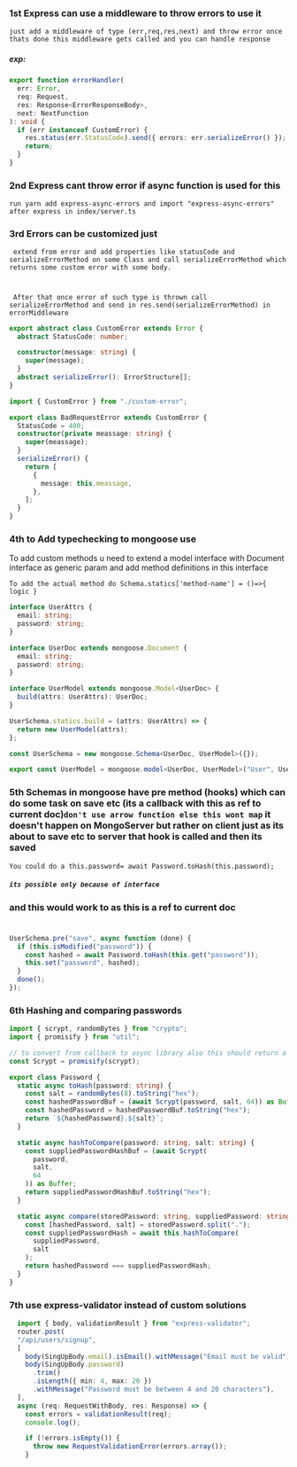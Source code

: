 ### 1st Express can use a middleware to throw errors to use it

`just add a middleware of type (err,req,res,next) and throw error once thats done this middleware gets called and you can handle response`

##### exp:


```typescript
export function errorHandler(
  err: Error,
  req: Request,
  res: Response<ErrorResponseBody>,
  next: NextFunction
): void {
  if (err instanceof CustomError) {
    res.status(err.StatusCode).send({ errors: err.serializeError() });
    return;
  }
}
```

### 2nd Express cant throw error if async function is used for this

`run yarn add express-async-errors and import "express-async-errors" after express in index/server.ts`

### 3rd Errors can be customized just

` extend from error and add properties like statusCode and serializeErrorMethod on some Class and call serializeErrorMethod which returns some custom error with some body.`

#

` After that once error of such type is thrown call serializeErrorMethod and send in res.send(serializeErrorMethod) in errorMiddleware`

```typescript
export abstract class CustomError extends Error {
  abstract StatusCode: number;

  constructor(message: string) {
    super(message);
  }
  abstract serializeError(): ErrorStructure[];
}

import { CustomError } from "./custom-error";

export class BadRequestError extends CustomError {
  StatusCode = 400;
  constructor(private meassage: string) {
    super(meassage);
  }
  serializeError() {
    return [
      {
        message: this.meassage,
      },
    ];
  }
}
```

### 4th to Add typechecking to mongoose use

To add custom methods u need to extend a model interface with Document interface as generic param and add method definitions in this interface

`To add the actual method do Schema.statics['method-name'] = ()=>{
  logic
}`

```typescript
interface UserAttrs {
  email: string;
  password: string;
}

interface UserDoc extends mongoose.Document {
  email: string;
  password: string;
}

interface UserModel extends mongoose.Model<UserDoc> {
  build(attrs: UserAttrs): UserDoc;
}

UserSchema.statics.build = (attrs: UserAttrs) => {
  return new UserModel(attrs);
};

const UserSchema = new mongoose.Schema<UserDoc, UserModel>({});

export const UserModel = mongoose.model<UserDoc, UserModel>("User", UserSchema);
```

### 5th Schemas in mongoose have pre method (hooks) which can do some task on save etc (its a callback with this as ref to current doc)`don't use arrow function else this wont map` it doesn't happen on MongoServer but rather on client just as its about to save etc to server that hook is called and then its saved
`You could do a this.password= await Password.toHash(this.password);`
##### `its possible only because of interface`
### and this would work to as this is a ref to current doc

#

```typescript
UserSchema.pre("save", async function (done) {
  if (this.isModified("password")) {
    const hashed = await Password.toHash(this.get("password"));
    this.set("password", hashed);
  }
  done();
});
```

### 6th Hashing and comparing passwords

```typescript
import { scrypt, randomBytes } from "crypto";
import { promisify } from "util";

// to convert from callback to async library also this should return a Buffer
const Scrypt = promisify(scrypt);

export class Password {
  static async toHash(password: string) {
    const salt = randomBytes(8).toString("hex");
    const hashedPasswordBuf = (await Scrypt(password, salt, 64)) as Buffer;
    const hashedPassword = hashedPasswordBuf.toString("hex");
    return `${hashedPassword}.${salt}`;
  }

  static async hashToCompare(password: string, salt: string) {
    const suppliedPasswordHashBuf = (await Scrypt(
      password,
      salt,
      64
    )) as Buffer;
    return suppliedPasswordHashBuf.toString("hex");
  }

  static async compare(storedPassword: string, suppliedPassword: string) {
    const [hashedPassword, salt] = storedPassword.split(".");
    const suppliedPasswordHash = await this.hashToCompare(
      suppliedPassword,
      salt
    );
    return hashedPassword === suppliedPasswordHash;
  }
}
```

### 7th use express-validator instead of custom solutions

```typescript
  import { body, validationResult } from "express-validator";
  router.post(
  "/api/users/signup",
  [
    body(SingUpBody.email).isEmail().withMessage("Email must be valid"),
    body(SingUpBody.password)
      .trim()
      .isLength({ min: 4, max: 20 })
      .withMessage("Password must be between 4 and 20 characters"),
  ],
  async (req: RequestWithBody, res: Response) => {
    const errors = validationResult(req);
    console.log();

    if (!errors.isEmpty()) {
      throw new RequestValidationError(errors.array());
    }
```
